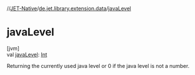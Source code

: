 //[JET-Native](../../index.md)/[de.jet.library.extension.data](index.md)/[javaLevel](java-level.md)

# javaLevel

[jvm]\
val [javaLevel](java-level.md): [Int](https://kotlinlang.org/api/latest/jvm/stdlib/kotlin/-int/index.html)

Returning the currently used java level or 0 if the java level is not a number.
